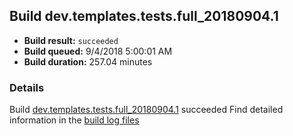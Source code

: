 ## Build dev.templates.tests.full_20180904.1
- **Build result:** `succeeded`
- **Build queued:** 9/4/2018 5:00:01 AM
- **Build duration:** 257.04 minutes
### Details
Build [dev.templates.tests.full_20180904.1](https://winappstudio.visualstudio.com/web/build.aspx?pcguid=a4ef43be-68ce-4195-a619-079b4d9834c2&builduri=vstfs%3a%2f%2f%2fBuild%2fBuild%2f26203) succeeded
Find detailed information in the [build log files](https://uwpctdiags.blob.core.windows.net/buildlogs/dev.templates.tests.full_20180904.1_logs.zip)

